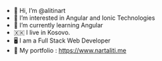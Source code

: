 - 👋 Hi, I’m @alitinart
- 👀 I’m interested in Angular and Ionic Technologies
- 🌱 I’m currently learning Angular
- 🇽🇰  I live in Kosovo.
- 🖥  I am a Full Stack Web Developer
- 🤖  My portfolio : https://www.nartaliti.me
